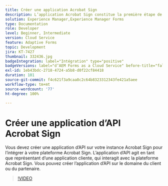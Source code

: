 ```yaml
---
title: Créer une application Acrobat Sign
description: L’application Acrobat Sign constitue la première étape de la création de l’intégration entre AEM Forms et Acrobat Sign.
solution: Experience Manager,Experience Manager Forms
type: Documentation
role: Developer
level: Beginner, Intermediate
version: Cloud Service
feature: Adaptive Forms
topic: Development
jira: KT-7427
thumbnail: 332436.jpg
badgeIntegration: label="Intégration" type="positive"
badgeVersions: label="dʼAEM Forms as a Cloud Service" before-title="false"
exl-id: 1eb43bdc-2718-4724-a5b8-d0f22cf84418
duration: 101
source-git-commit: f4c621f3a9caa8c2c64b8323312343fe421a5aee
workflow-type: tm+mt
source-wordcount: '77'
ht-degree: 100%

---
```


# Créer une application d’API Acrobat Sign

Vous devez créer une application d’API sur votre instance Acrobat Sign pour l’intégrer à votre plateforme Acrobat Sign. L’application d’API agit en tant que représentant d’une application cliente, qui interagit avec la plateforme Acrobat Sign. Vous pouvez créer l’application d’API sur le domaine du client ou du partenaire.

>[!VIDEO](https://video.tv.adobe.com/v/332436?quality=12&learn=on)
